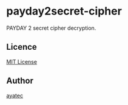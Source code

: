
# payday2secret-cipher

PAYDAY 2 secret cipher decryption.

## Licence

[MIT License](/LICENSE)

## Author

[ayatec](https://github.com/ayatec)
